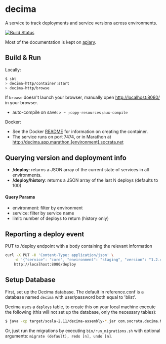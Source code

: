 # decima #
A service to track deployments and service versions across environments.

[![Build Status](https://travis-ci.org/socrata-platform/decima.svg?branch=master)](https://travis-ci.org/socrata-platform/decima)

Most of the documentation is kept on [apiary](http://docs.decima.apiary.io).

## Build & Run ##

Locally:
```sh
$ sbt
> decima-http/container:start
> decima-http/browse
```

If `browse` doesn't launch your browser, manually open [http://localhost:8080/](http://localhost:8080/) in your browser.

* auto-compile on save: `> ~ ;copy-resources;aux-compile`

Docker:
* See the Docker [README](docker/README.md) for information on creating the container.
* The service runs on port 7474, or in Marathon at http://decima.app.marathon.[environment].socrata.net

## Querying version and deployment info ##
* **/deploy**: returns a JSON array of the current state of services in all environments.
* **/deploy/history**: returns a JSON array of the last N deploys (defaults to 100)

#### Query Params ####
* environment: filter by environment
* service: filter by service name
* limit: number of deploys to return (history only)

## Reporting a deploy event ##

PUT to /deploy endpoint with a body containing the relevant information
```sh
curl -X PUT -H 'Content-Type: application/json' \
    -d '{"service": "core", "environment": "staging", "version": "1.2.4", "service_sha": "asdwerasdf", "deploy_method": "autoprod", "deployed_by": "an engineer"}' \
    http://localhost:8080/deploy
```

## Setup Database ##

First, set up the Decima database. The default in reference.conf is a database named `decima` with user/password both equal to 'blist'.

Decima uses a `deploys` table, to create this on your local machine execute the following (this will not set up the database, only the necessary tables):

```bash
$ java -cp target/scala-2.11/decima-assembly-*.jar com.socrata.decima.MigrateSchema migrate
```

Or, just run the migrations by executing `bin/run_migrations.sh` with optional arguments: `migrate (default), redo [n], undo [n]`.
